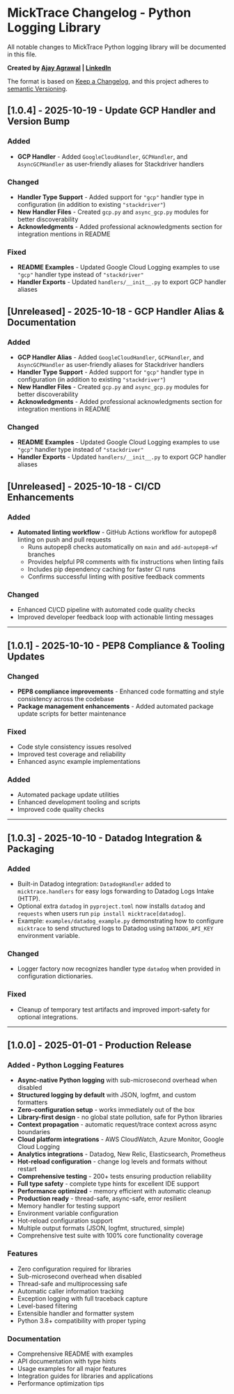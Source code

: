 # MickTrace Changelog - Python Logging Library

All notable changes to MickTrace Python logging library will be documented in this file.

**Created by [Ajay Agrawal](https://github.com/ajayagrawalgit) | [LinkedIn](https://www.linkedin.com/in/theajayagrawal/)**

The format is based on [Keep a Changelog](https://keepachangelog.com/en/1.0.0/),
and this project adheres to [semantic Versioning](https://semver.org/spec/v2.0.0.html).

## [1.0.4] - 2025-10-19 - Update GCP Handler and Version Bump
### Added
- **GCP Handler** - Added `GoogleCloudHandler`, `GCPHandler`, and `AsyncGCPHandler` as user-friendly aliases for Stackdriver handlers

### Changed
- **Handler Type Support** - Added support for `"gcp"` handler type in configuration (in addition to existing `"stackdriver"`)
- **New Handler Files** - Created `gcp.py` and `async_gcp.py` modules for better discoverability
- **Acknowledgments** - Added professional acknowledgments section for integration mentions in README

### Fixed
- **README Examples** - Updated Google Cloud Logging examples to use `"gcp"` handler type instead of `"stackdriver"`
- **Handler Exports** - Updated `handlers/__init__.py` to export GCP handler aliases


## [Unreleased] - 2025-10-18 - GCP Handler Alias & Documentation
### Added
- **GCP Handler Alias** - Added `GoogleCloudHandler`, `GCPHandler`, and `AsyncGCPHandler` as user-friendly aliases for Stackdriver handlers
- **Handler Type Support** - Added support for `"gcp"` handler type in configuration (in addition to existing `"stackdriver"`)
- **New Handler Files** - Created `gcp.py` and `async_gcp.py` modules for better discoverability
- **Acknowledgments** - Added professional acknowledgments section for integration mentions in README

### Changed
- **README Examples** - Updated Google Cloud Logging examples to use `"gcp"` handler type instead of `"stackdriver"`
- **Handler Exports** - Updated `handlers/__init__.py` to export GCP handler aliases

## [Unreleased] - 2025-10-18 - CI/CD Enhancements
### Added
- **Automated linting workflow** - GitHub Actions workflow for autopep8 linting on push and pull requests
  - Runs autopep8 checks automatically on `main` and `add-autopep8-wf` branches
  - Provides helpful PR comments with fix instructions when linting fails
  - Includes pip dependency caching for faster CI runs
  - Confirms successful linting with positive feedback comments

### Changed
- Enhanced CI/CD pipeline with automated code quality checks
- Improved developer feedback loop with actionable linting messages

---

## [1.0.1] - 2025-10-10 - PEP8 Compliance & Tooling Updates
### Changed
- **PEP8 compliance improvements** - Enhanced code formatting and style consistency across the codebase
- **Package management enhancements** - Added automated package update scripts for better maintenance

### Fixed
- Code style consistency issues resolved
- Improved test coverage and reliability
- Enhanced async example implementations

### Added
- Automated package update utilities
- Enhanced development tooling and scripts
- Improved code quality checks

---

## [1.0.3] - 2025-10-10 - Datadog Integration & Packaging
### Added
- Built-in Datadog integration: `DatadogHandler` added to `micktrace.handlers` for easy logs forwarding to Datadog Logs Intake (HTTP).
- Optional extra `datadog` in `pyproject.toml` now installs `datadog` and `requests` when users run `pip install micktrace[datadog]`.
- Example: `examples/datadog_example.py` demonstrating how to configure `micktrace` to send structured logs to Datadog using `DATADOG_API_KEY` environment variable.

### Changed
- Logger factory now recognizes handler type `datadog` when provided in configuration dictionaries.

### Fixed
- Cleanup of temporary test artifacts and improved import-safety for optional integrations.

---

## [1.0.0] - 2025-01-01 - Production Release
### Added - Python Logging Features
- **Async-native Python logging** with sub-microsecond overhead when disabled
- **Structured logging by default** with JSON, logfmt, and custom formatters
- **Zero-configuration setup** - works immediately out of the box
- **Library-first design** - no global state pollution, safe for Python libraries
- **Context propagation** - automatic request/trace context across async boundaries
- **Cloud platform integrations** - AWS CloudWatch, Azure Monitor, Google Cloud Logging
- **Analytics integrations** - Datadog, New Relic, Elasticsearch, Prometheus
- **Hot-reload configuration** - change log levels and formats without restart
- **Comprehensive testing** - 200+ tests ensuring production reliability
- **Full type safety** - complete type hints for excellent IDE support
- **Performance optimized** - memory efficient with automatic cleanup
- **Production ready** - thread-safe, async-safe, error resilient
- Memory handler for testing support
- Environment variable configuration
- Hot-reload configuration support
- Multiple output formats (JSON, logfmt, structured, simple)
- Comprehensive test suite with 100% core functionality coverage

### Features
- Zero configuration required for libraries
- Sub-microsecond overhead when disabled
- Thread-safe and multiprocessing safe
- Automatic caller information tracking
- Exception logging with full traceback capture
- Level-based filtering
- Extensible handler and formatter system
- Python 3.8+ compatibility with proper typing

### Documentation
- Comprehensive README with examples
- API documentation with type hints
- Usage examples for all major features
- Integration guides for libraries and applications
- Performance optimization tips

